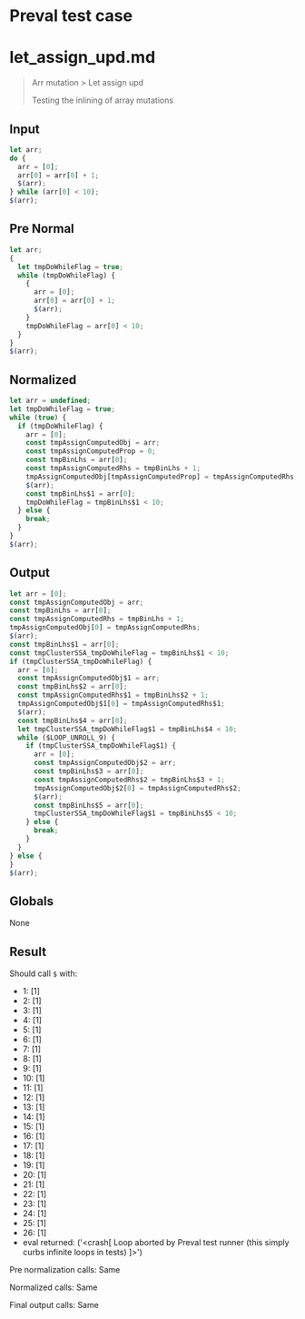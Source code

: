 # Preval test case

# let_assign_upd.md

> Arr mutation > Let assign upd
>
> Testing the inlining of array mutations

## Input

`````js filename=intro
let arr;
do {
  arr = [0];
  arr[0] = arr[0] + 1;
  $(arr);
} while (arr[0] < 10);
$(arr);
`````

## Pre Normal

`````js filename=intro
let arr;
{
  let tmpDoWhileFlag = true;
  while (tmpDoWhileFlag) {
    {
      arr = [0];
      arr[0] = arr[0] + 1;
      $(arr);
    }
    tmpDoWhileFlag = arr[0] < 10;
  }
}
$(arr);
`````

## Normalized

`````js filename=intro
let arr = undefined;
let tmpDoWhileFlag = true;
while (true) {
  if (tmpDoWhileFlag) {
    arr = [0];
    const tmpAssignComputedObj = arr;
    const tmpAssignComputedProp = 0;
    const tmpBinLhs = arr[0];
    const tmpAssignComputedRhs = tmpBinLhs + 1;
    tmpAssignComputedObj[tmpAssignComputedProp] = tmpAssignComputedRhs;
    $(arr);
    const tmpBinLhs$1 = arr[0];
    tmpDoWhileFlag = tmpBinLhs$1 < 10;
  } else {
    break;
  }
}
$(arr);
`````

## Output

`````js filename=intro
let arr = [0];
const tmpAssignComputedObj = arr;
const tmpBinLhs = arr[0];
const tmpAssignComputedRhs = tmpBinLhs + 1;
tmpAssignComputedObj[0] = tmpAssignComputedRhs;
$(arr);
const tmpBinLhs$1 = arr[0];
const tmpClusterSSA_tmpDoWhileFlag = tmpBinLhs$1 < 10;
if (tmpClusterSSA_tmpDoWhileFlag) {
  arr = [0];
  const tmpAssignComputedObj$1 = arr;
  const tmpBinLhs$2 = arr[0];
  const tmpAssignComputedRhs$1 = tmpBinLhs$2 + 1;
  tmpAssignComputedObj$1[0] = tmpAssignComputedRhs$1;
  $(arr);
  const tmpBinLhs$4 = arr[0];
  let tmpClusterSSA_tmpDoWhileFlag$1 = tmpBinLhs$4 < 10;
  while ($LOOP_UNROLL_9) {
    if (tmpClusterSSA_tmpDoWhileFlag$1) {
      arr = [0];
      const tmpAssignComputedObj$2 = arr;
      const tmpBinLhs$3 = arr[0];
      const tmpAssignComputedRhs$2 = tmpBinLhs$3 + 1;
      tmpAssignComputedObj$2[0] = tmpAssignComputedRhs$2;
      $(arr);
      const tmpBinLhs$5 = arr[0];
      tmpClusterSSA_tmpDoWhileFlag$1 = tmpBinLhs$5 < 10;
    } else {
      break;
    }
  }
} else {
}
$(arr);
`````

## Globals

None

## Result

Should call `$` with:
 - 1: [1]
 - 2: [1]
 - 3: [1]
 - 4: [1]
 - 5: [1]
 - 6: [1]
 - 7: [1]
 - 8: [1]
 - 9: [1]
 - 10: [1]
 - 11: [1]
 - 12: [1]
 - 13: [1]
 - 14: [1]
 - 15: [1]
 - 16: [1]
 - 17: [1]
 - 18: [1]
 - 19: [1]
 - 20: [1]
 - 21: [1]
 - 22: [1]
 - 23: [1]
 - 24: [1]
 - 25: [1]
 - 26: [1]
 - eval returned: ('<crash[ Loop aborted by Preval test runner (this simply curbs infinite loops in tests) ]>')

Pre normalization calls: Same

Normalized calls: Same

Final output calls: Same
